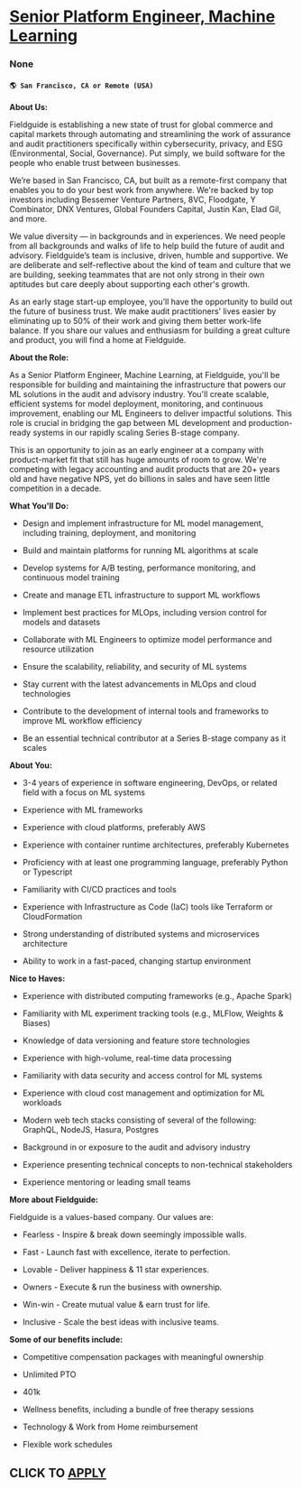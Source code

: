 # [Senior Platform Engineer, Machine Learning](https://www.remotewlb.com/apply/senior-platform-engineer-machine-learning)  
### None  
#### `🌎 San Francisco, CA or Remote (USA)`  

**About Us:**

Fieldguide is establishing a new state of trust for global commerce and capital markets through automating and streamlining the work of assurance and audit practitioners specifically within cybersecurity, privacy, and ESG (Environmental, Social, Governance). Put simply, we build software for the people who enable trust between businesses.

We’re based in San Francisco, CA, but built as a remote-first company that enables you to do your best work from anywhere. We're backed by top investors including Bessemer Venture Partners, 8VC, Floodgate, Y Combinator, DNX Ventures, Global Founders Capital, Justin Kan, Elad Gil, and more.

We value diversity — in backgrounds and in experiences. We need people from all backgrounds and walks of life to help build the future of audit and advisory. Fieldguide’s team is inclusive, driven, humble and supportive. We are deliberate and self-reflective about the kind of team and culture that we are building, seeking teammates that are not only strong in their own aptitudes but care deeply about supporting each other's growth.

As an early stage start-up employee, you’ll have the opportunity to build out the future of business trust. We make audit practitioners’ lives easier by eliminating up to 50% of their work and giving them better work-life balance. If you share our values and enthusiasm for building a great culture and product, you will find a home at Fieldguide.

 **About the Role:**

As a Senior Platform Engineer, Machine Learning, at Fieldguide, you'll be responsible for building and maintaining the infrastructure that powers our ML solutions in the audit and advisory industry. You'll create scalable, efficient systems for model deployment, monitoring, and continuous improvement, enabling our ML Engineers to deliver impactful solutions. This role is crucial in bridging the gap between ML development and production-ready systems in our rapidly scaling Series B-stage company.

This is an opportunity to join as an early engineer at a company with product-market fit that still has huge amounts of room to grow. We're competing with legacy accounting and audit products that are 20+ years old and have negative NPS, yet do billions in sales and have seen little competition in a decade.

 **What You'll Do:**

  * Design and implement infrastructure for ML model management, including training, deployment, and monitoring

  * Build and maintain platforms for running ML algorithms at scale

  * Develop systems for A/B testing, performance monitoring, and continuous model training

  * Create and manage ETL infrastructure to support ML workflows

  * Implement best practices for MLOps, including version control for models and datasets

  * Collaborate with ML Engineers to optimize model performance and resource utilization

  * Ensure the scalability, reliability, and security of ML systems

  * Stay current with the latest advancements in MLOps and cloud technologies

  * Contribute to the development of internal tools and frameworks to improve ML workflow efficiency

  * Be an essential technical contributor at a Series B-stage company as it scales

 **About You:**

  * 3-4 years of experience in software engineering, DevOps, or related field with a focus on ML systems

  * Experience with ML frameworks

  * Experience with cloud platforms, preferably AWS

  * Experience with container runtime architectures, preferably Kubernetes

  * Proficiency with at least one programming language, preferably Python or Typescript

  * Familiarity with CI/CD practices and tools

  * Experience with Infrastructure as Code (IaC) tools like Terraform or CloudFormation

  * Strong understanding of distributed systems and microservices architecture

  * Ability to work in a fast-paced, changing startup environment

 **Nice to Haves:**

  * Experience with distributed computing frameworks (e.g., Apache Spark)

  * Familiarity with ML experiment tracking tools (e.g., MLFlow, Weights & Biases)

  * Knowledge of data versioning and feature store technologies

  * Experience with high-volume, real-time data processing

  * Familiarity with data security and access control for ML systems

  * Experience with cloud cost management and optimization for ML workloads

  * Modern web tech stacks consisting of several of the following: GraphQL, NodeJS, Hasura, Postgres

  * Background in or exposure to the audit and advisory industry

  * Experience presenting technical concepts to non-technical stakeholders

  * Experience mentoring or leading small teams

 **More about Fieldguide:**

Fieldguide is a values-based company. Our values are:

  * Fearless - Inspire & break down seemingly impossible walls.

  * Fast - Launch fast with excellence, iterate to perfection.

  * Lovable - ​​Deliver happiness & 11 star experiences. 

  * Owners - Execute & run the business with ownership.

  * Win-win - Create mutual value & earn trust for life. 

  * Inclusive - Scale the best ideas with inclusive teams. 

**Some of our benefits include:**

  * Competitive compensation packages with meaningful ownership

  * Unlimited PTO

  * 401k

  * Wellness benefits, including a bundle of free therapy sessions

  * Technology & Work from Home reimbursement

  * Flexible work schedules

  
## CLICK TO [APPLY](https://www.remotewlb.com/apply/senior-platform-engineer-machine-learning)

